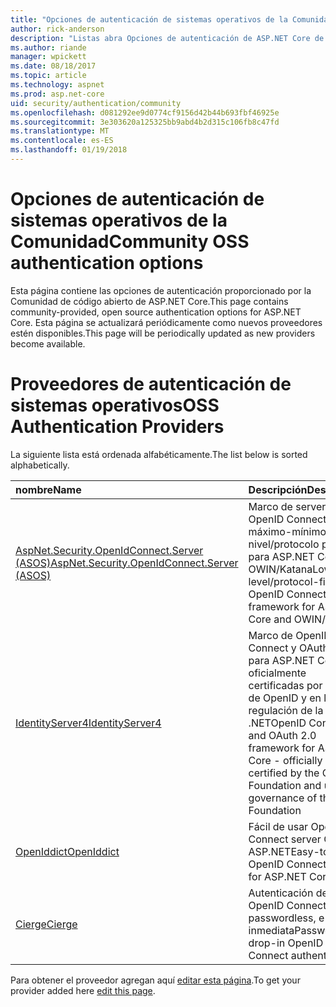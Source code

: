 ```yaml
---
title: "Opciones de autenticación de sistemas operativos de la Comunidad"
author: rick-anderson
description: "Listas abra Opciones de autenticación de ASP.NET Core de código fuente."
ms.author: riande
manager: wpickett
ms.date: 08/18/2017
ms.topic: article
ms.technology: aspnet
ms.prod: asp.net-core
uid: security/authentication/community
ms.openlocfilehash: d081292ee9d0774cf9156d42b44b693fbf46925e
ms.sourcegitcommit: 3e303620a125325bb9abd4b2d315c106fb8c47fd
ms.translationtype: MT
ms.contentlocale: es-ES
ms.lasthandoff: 01/19/2018
---
```

# <a name="community-oss-authentication-options"></a><span data-ttu-id="72592-103">Opciones de autenticación de sistemas operativos de la Comunidad</span><span class="sxs-lookup"><span data-stu-id="72592-103">Community OSS authentication options</span></span>

<span data-ttu-id="72592-104">Esta página contiene las opciones de autenticación proporcionado por la Comunidad de código abierto de ASP.NET Core.</span><span class="sxs-lookup"><span data-stu-id="72592-104">This page contains community-provided, open source authentication options for ASP.NET Core.</span></span> <span data-ttu-id="72592-105">Esta página se actualizará periódicamente como nuevos proveedores estén disponibles.</span><span class="sxs-lookup"><span data-stu-id="72592-105">This page will be periodically updated as new providers become available.</span></span>

# <a name="oss-authentication-providers"></a><span data-ttu-id="72592-106">Proveedores de autenticación de sistemas operativos</span><span class="sxs-lookup"><span data-stu-id="72592-106">OSS Authentication Providers</span></span>

<span data-ttu-id="72592-107">La siguiente lista está ordenada alfabéticamente.</span><span class="sxs-lookup"><span data-stu-id="72592-107">The list below is sorted alphabetically.</span></span>

| <span data-ttu-id="72592-108">nombre</span><span class="sxs-lookup"><span data-stu-id="72592-108">Name</span></span> | <span data-ttu-id="72592-109">Descripción</span><span class="sxs-lookup"><span data-stu-id="72592-109">Description</span></span> |
|:--------------|:------------------|
| [<span data-ttu-id="72592-110">AspNet.Security.OpenIdConnect.Server (ASOS)</span><span class="sxs-lookup"><span data-stu-id="72592-110">AspNet.Security.OpenIdConnect.Server (ASOS)</span></span>](https://github.com/aspnet-contrib/AspNet.Security.OpenIdConnect.Server) | <span data-ttu-id="72592-111">Marco de server OpenID Connect de máximo-mínimo-nivel/protocolo primero para ASP.NET Core y OWIN/Katana</span><span class="sxs-lookup"><span data-stu-id="72592-111">Low-level/protocol-first OpenID Connect server framework for ASP.NET Core and OWIN/Katana</span></span> |
| [<span data-ttu-id="72592-112">IdentityServer4</span><span class="sxs-lookup"><span data-stu-id="72592-112">IdentityServer4</span></span>](https://identityserver.io/) | <span data-ttu-id="72592-113">Marco de OpenID Connect y OAuth 2.0 para ASP.NET Core - oficialmente certificadas por la base de OpenID y en la regulación de la base de .NET</span><span class="sxs-lookup"><span data-stu-id="72592-113">OpenID Connect and OAuth 2.0 framework for ASP.NET Core - officially certified by the OpenID Foundation and under governance of the .NET Foundation</span></span> |
| [<span data-ttu-id="72592-114">OpenIddict</span><span class="sxs-lookup"><span data-stu-id="72592-114">OpenIddict</span></span>](https://github.com/openiddict/openiddict-core) | <span data-ttu-id="72592-115">Fácil de usar OpenID Connect server Core de ASP.NET</span><span class="sxs-lookup"><span data-stu-id="72592-115">Easy-to-use OpenID Connect server for ASP.NET Core</span></span>  |
| [<span data-ttu-id="72592-116">Cierge</span><span class="sxs-lookup"><span data-stu-id="72592-116">Cierge</span></span>](https://github.com/pwdless/Cierge) | <span data-ttu-id="72592-117">Autenticación de OpenID Connect de passwordless, e inmediata</span><span class="sxs-lookup"><span data-stu-id="72592-117">Passwordless, drop-in OpenID Connect authentication</span></span>   |

<span data-ttu-id="72592-118">Para obtener el proveedor agregan aquí [editar esta página](https://github.com/login?return_to=https%3A%2F%2Fgithub.com%2Faspnet%2FDocs%2Fedit%2Fmaster%2Faspnetcore%2Fsecurity%2Fauthentication%2Fcommunity.md).</span><span class="sxs-lookup"><span data-stu-id="72592-118">To get your provider added here [edit this page](https://github.com/login?return_to=https%3A%2F%2Fgithub.com%2Faspnet%2FDocs%2Fedit%2Fmaster%2Faspnetcore%2Fsecurity%2Fauthentication%2Fcommunity.md).</span></span>
